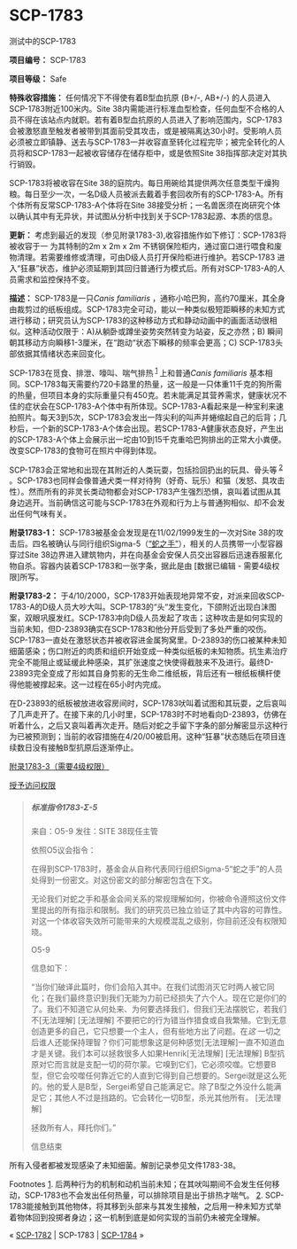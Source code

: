 # SCP-1783
                        




测试中的SCP-1783



**项目编号：** SCP-1783

**项目等级：** Safe

**特殊收容措施：** 任何情况下不得使有着B型血抗原 (B+/-, AB+/-) 的人员进入SCP-1783附近100米内。Site 38内需能进行标准血型检查，任何血型不合格的人员不得在该站点内就职。若有着B型血抗原的人员进入了影响范围内，SCP-1783会被激怒直至触发者被带到其面前受其攻击，或是被隔离达30小时。受影响人员必须被立即镇静、送去与SCP-1783一并收容直至转化过程完毕；被完全转化的人员将和SCP-1783一起被收容储存在储存柜中，或是依照Site 38指挥部决定对其执行销毁。

SCP-1783将被收容在Site 38的庭院内。每日用碗给其提供两次任意类型干燥狗粮。每日至少一次，一名D级人员被派去戴着手套回收所有的SCP-1783-A。所有个体所有反常SCP-1783-A个体将在Site 38接受分析；一名兽医须在岗研究个体以确认其中有无异状，并试图从分析中找到关于SCP-1783起源、本质的信息。

**更新：** 考虑到最近的发现（参见附录1783-3),收容措施作如下修订：SCP-1783将被收容于一 为其特制的2m x 2m x 2m 不锈钢保险柜内，通过窗口进行喂食和废物清理。若需要维修或清理，可由D级人员打开保险柜进行维护。若SCP-1783 进入“狂暴”状态，维护必须延期到其回归普通行为模式后。所有对SCP-1783-A的人员需求和监控保持不变。

**描述：** SCP-1783是一只*Canis familiaris* ，通称小哈巴狗，高约70厘米，其全身由裁剪过的纸板组成。SCP-1783完全可动，能以一种类似极短距瞬移的未知方式进行移动；研究员认为SCP-1783的这种移动方式和静动动画中的画面活动很相似。这种活动仅限于：A)从躺卧或蹲坐姿势突然转变为站姿，反之亦然；B) 瞬间朝其移动方向瞬移1-3厘米，在“跑动“状态下瞬移的频率会更高；C) SCP-1783头部依据其情绪状态来回变化。

SCP-1783在觅食、排泄、嚎叫、喘气排热<sup class='footnoteref'>
 <a shape='rect' class='footnoteref' id='footnoteref-1' href='javascript:;' onclick='WIKIDOT.page.utils.scrollToReference(&apos;footnote-1&apos;)'>1</a>
</sup>上和普通*Canis familiaris* 基本相同。SCP-1783每天需要约720卡路里的热量，这一般是一只体重11千克的狗所需的热量，但项目本身的实际重量只有450克。若未能满足其营养需求，健康状况不佳的症状会在SCP-1783-A个体中有所体现。SCP-1783-A看起来是一种宝利来速拍照片。每天3到5次，SCP-1783会发出一阵尖利的叫声并蜷缩起自己的后背；几秒后，一个新的SCP-1783-A个体会出现。若SCP-1783-A健康状态良好，产生出的SCP-1783-A个体上会展示出一坨由10到15千克重哈巴狗排出的正常大小粪便。改变SCP-1783的食物可在照片中得到体现。

SCP-1783会正常地和出现在其附近的人类玩耍，包括捡回扔出的玩具、骨头等<sup class='footnoteref'>
 <a shape='rect' class='footnoteref' id='footnoteref-2' href='javascript:;' onclick='WIKIDOT.page.utils.scrollToReference(&apos;footnote-2&apos;)'>2</a>
</sup>。SCP-1783也同样会像普通犬类一样对待狗（好奇、玩乐）和猫（发怒、具攻击性）。然而所有的非灵长类动物都会对SCP-1783产生强烈恐惧，哀叫着试图从其身边逃开。当前确信这可能与SCP-1783在外观和行为上与普通狗相似、却不会发出任何气味有关。

**附录1783-1：** SCP-1783被基金会发现是在11/02/1999发生的一次对Site 38的攻击后。四名被确认与同行组织Sigma-5（[“蛇之手”](/serpent-s-hand-hub)），相关的人员携带一小型容器穿过Site 38边界进入建筑物内，并在向基金会安保人员交出容器后迅速吞服氰化物自杀。容器内装着SCP-1783和一张字条，据此是由 [数据已编辑 - 需要4级权限]所写。

**附录1783-2：** 于4/10/2000，SCP-1783开始表现地异常不安，对派来回收SCP-1783-A的D级人员大吵大叫。SCP-1783的“头“发生变化，下颌附近出现白沫图案，双眼巩膜发红。SCP-1783冲向D级人员发起了攻击；这种攻击是如何实现的当前未知，但D-23893确实在SCP-1783和他分开后受到了多处严重的咬伤。SCP-1783一直处在激怒状态并被收容进金属狗窝里。D-23893的伤口被某种未知细菌感染；伤口附近的肉质和组织开始变成一种类似纸板的未知物质。抗生素治疗完全不能阻止或延缓此种感染，其扩张速度之快使得截肢来不及进行。最终D-23893完全变成了形如其自身剪影的无生命二维纸板，背后还有一根纸板横杆使得他能被撑起来。这一过程在65小时内完成。

在D-23893的纸板被放进收容房间时，SCP-1783吠叫着试图和其玩耍，之后哀叫了几声走开了。在接下来的几小时里，SCP-1783时不时地看向D-23893，仿佛在听着什么，之后又哀叫着再次走开。随后对蛇之手留下字条的部分解密显示这种行为已被预测到；当前的收容措施在4/20/00被启用。这种“狂暴”状态随后在项目连续数日没有接触B型抗原后逐渐停止。


<a shape='rect' class='collapsible-block-link' href='javascript:;'>&#38468;&#24405;1783-3&#65288;&#38656;&#35201;4&#32423;&#26435;&#38480;&#65289;</a>

<a shape='rect' class='collapsible-block-link' href='javascript:;'>&#25480;&#20104;&#35775;&#38382;&#26435;&#38480;</a>


> ##### 标准指令1783-Σ-5
> 
> 来自：O5-9
发往：SITE 38现任主管
> 
> 依照O5议会指令：
> 
> 在得到SCP-1783时，基金会从自称代表同行组织Sigma-5“蛇之手”的人员处得到一份密文。对这份密文的部分解密包含在下文。
> 
> 无论我们对蛇之手和基金会间关系的常规理解如何，你被命令遵照这份文件里提出的所有指示和限制。我们的研究员已独立验证了其中内容的可靠性。对这一个体收容失效所可能带来的大规模混乱之级别，你目前还没有权限知晓。
> 
> O5-9
> 
> 信息如下：
> 
> “当你们破译此篇时，你们会陷入其中。在我们试图消灭它时两人被它同化；在我们最终意识到我们无能为力前已经损失了六个人。现在它是你们的了。我们不知道它从何处来、为何要选择我们，但我们无法摆脱它，若我们不[无法理解]
[无法理解]
不要把它的行为错当作猎食或自我繁殖。它到无意创造更多的自己，它只想要一个主人，但有些地方出了问题。在*这* 一切之后谁人还能保持理智？你们可能想象这是何种感觉[无法理解]一直不知道血才是关键。我们本可以拯救很多人如果Henrik[无法理解]
[无法理解]
B型抗原对它而言就是支配一切的荷尔蒙。它嗅到它们，它必须咬噬。它想要B型，但它会咬噬任何靠近它的人直到它得到自己想要的。Sergei就是这么死的。他的爱人是B型，Sergei希望自己能满足它。除了B型之外没什么能满足它；其他人不过是挡路的。它会转化一切B型，杀光其他所有。
[无法理解]
> 
> 拯救所有人，拜托你们。”
> 
> 信息结束
> 

所有入侵者都被发现感染了未知细菌。解剖记录参见文件1783-38。





Footnotes
<a shape='rect' href='javascript:;' onclick='WIKIDOT.page.utils.scrollToReference(&apos;footnoteref-1&apos;)'>1</a>. 后两种行为的机制和动机当前未知；在其吠叫期间不会发生任何移动，SCP-1783也不会发出任何热量，可以排除项目是出于排热才喘气。
<a shape='rect' href='javascript:;' onclick='WIKIDOT.page.utils.scrollToReference(&apos;footnoteref-2&apos;)'>2</a>. SCP-1783能接触到其他物体，将其移到头部来与其发生接触，之后用一种未知方式举着物体回到投掷者身边；这一机制到底是如何实现的当前仍未被完全理解。



« [SCP-1782](/scp-1782) | SCP-1783 | [SCP-1784](/scp-1784) »





                    
